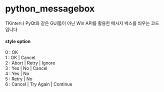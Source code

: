 # python_messagebox

TKinter나 PyQt와 같은 GUI툴이 아닌 Win API를 활용한 메시지 박스를 띄우는 코드입니다

#### style option
0 : OK  
1 : OK | Cancel  
2 : Abort | Retry | Ignore  
3 : Yes | No | Cancel  
4 : Yes | No  
5 : Retry | No   
6 : Cancel | Try Again | Continue  
